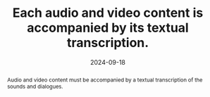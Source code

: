 ---
N: '116'
Rubrique: Images et médias
title: Each audio and video content is accompanied by its textual transcription.
abstract: Audio and video content must be accompanied by a textual transcription of the sounds and dialogues.
categories: ["Images and media"]
agrege: O4116-E027
opquast: '4 116'
indiceebook: '27'
description: "Rule n° 027"
before: "026"
weight: "027"
after: "028"
actif: '1'
layout: rules
date: 2024-09-18
tags: ["Accessibility", ""]
objectif: ["Provide users with a text transcription as an alternative.", "
Allow indexing and searching by the reading application's search engine.", "
Allow translation using linguistic tools."]
Meo: ["Accompany each audio content with a transcription:
Either complete (containing the words and a description of the sounds necessary for understanding); 
Either synthetic (but reflecting all of the information).
The transcription can:
Appear on the page where the audio content is located;
Or be immediately accessible via a link on the page where the audio content is located."]
Controle: ["Identify each page containing multimedia content and, in the immediate context of each audio content, ensure the presence of a transcription or a link giving immediate access to it."]
epubcheck: false
ace: false
Source: ["Opquast"]
Referentiel: [""]
Steps: ["Conception", "Editorial"]
---